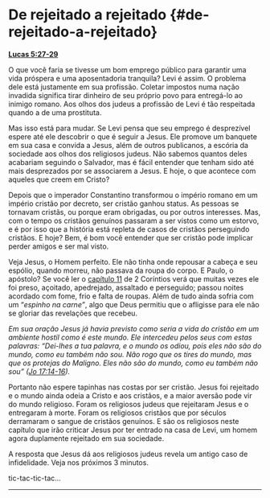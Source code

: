# De rejeitado a rejeitado {#de-rejeitado-a-rejeitado}

[**Lucas 5:27-29**](http://bibliaonline.com.br/acf/lc/5/27-29)

O que você faria se tivesse um bom emprego público para garantir uma vida próspera e uma aposentadoria tranquila? Levi é assim. O problema dele está justamente em sua profissão. Coletar impostos numa nação invadida significa tirar dinheiro de seu próprio povo para entregá-lo ao inimigo romano. Aos olhos dos judeus a profissão de Levi é tão respeitada quando a de uma prostituta.

Mas isso está para mudar. Se Levi pensa que seu emprego é desprezível espere até ele descobrir o que é seguir a Jesus. Ele promove um banquete em sua casa e convida a Jesus, além de outros publicanos, a escória da sociedade aos olhos dos religiosos judeus. Não sabemos quantos deles acabariam seguindo o Salvador, mas é fácil entender que tenham sido até mais desprezados por se associarem a Jesus. E hoje, o que acontece com aqueles que creem em Cristo?

Depois que o imperador Constantino transformou o império romano em um império cristão por decreto, ser cristão ganhou status. As pessoas se tornavam cristãs, ou porque eram obrigadas, ou por outros interesses. Mas, com o tempo os cristãos genuínos passaram a ser vistos como um estorvo, e é por isso que a história está repleta de casos de cristãos perseguindo cristãos. E hoje? Bem, é bom você entender que ser cristão pode implicar perder amigos e ser mal visto.

Veja Jesus, o Homem perfeito. Ele não tinha onde repousar a cabeça e seu espólio, quando morreu, não passava da roupa do corpo. E Paulo, o apóstolo? Se você ler o [capítulo 11](http://bibliaonline.com.br/acf/2co/11) de 2 Coríntios verá que muitas vezes ele foi preso, açoitado, apedrejado, assaltado e perseguido; passou noites acordado com fome, frio e falta de roupas. Além de tudo ainda sofria com um “_espinho na carne”_, algo que Deus permitiu que o afligisse para ele não se gloriar das revelações que recebeu.

_Em sua oração Jesus já havia previsto como seria a vida do cristão em um ambiente hostil como é este mundo. Ele intercedeu pelos seus com estas palavras: “Dei-lhes a tua palavra, e o mundo os odiou, pois eles não são do mundo, como eu também não sou. Não rogo que os tires do mundo, mas que os protejas do Maligno. Eles não são do mundo, como eu também não sou” (_[_Jo 17:14-16_](http://bibliaonline.com.br/acf/jo/17/14-16)_)._

Portanto não espere tapinhas nas costas por ser cristão. Jesus foi rejeitado e o mundo ainda odeia a Cristo e aos cristãos, e a maior aversão pode vir do mundo religioso. Foram os religiosos judeus que rejeitaram Jesus e o entregaram à morte. Foram os religiosos cristãos que por séculos derramaram o sangue de cristãos genuínos. E são os religiosos neste capítulo que irão criticar Jesus por ter entrado na casa de Levi, um homem agora duplamente rejeitado em sua sociedade.

A resposta que Jesus dá aos religiosos judeus revela um antigo caso de infidelidade. Veja nos próximos 3 minutos.

tic-tac-tic-tac...

*****